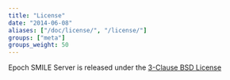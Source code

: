 ```yaml
---
title: "License"
date: "2014-06-08"
aliases: ["/doc/license/", "/license/"]
groups: ["meta"]
groups_weight: 50
---
```


Epoch SMILE Server is released under the [3-Clause BSD License](http://opensource.org/licenses/BSD-3-Clause)

